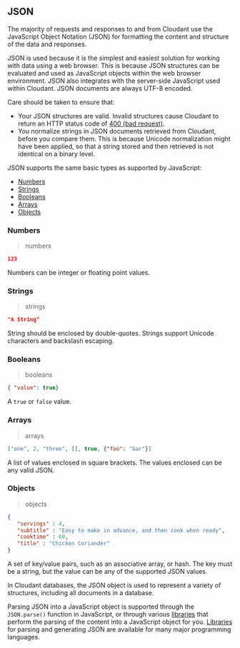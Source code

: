 ## JSON

The majority of requests and responses to and from Cloudant use the JavaScript Object Notation (JSON) for formatting the content and structure of the data and responses.

JSON is used because it is the simplest and easiest solution for working with data using a web browser.
This is because JSON structures can be evaluated and used as JavaScript objects within the web browser environment. JSON also integrates with the server-side JavaScript used within Cloudant. JSON documents are always UTF-8 encoded.

<aside class="warning">Care should be taken to ensure that:

-  Your JSON structures are valid. Invalid structures cause Cloudant to return an HTTP status code of [400 (bad request)](http.html#400).
-  You normalize strings in JSON documents retrieved from Cloudant, before you compare them. This is because Unicode normalization might have been applied, so that a string stored and then retrieved is not identical on a binary level.

</aside>

JSON supports the same basic types as supported by JavaScript:

- [Numbers](#numbers)
- [Strings](#strings)
- [Booleans](#booleans)
- [Arrays](#arrays)
- [Objects](#objects)

### Numbers

> numbers

```json
123
```

Numbers can be integer or floating point values.

### Strings

> strings

```json
"A String"
```

String should be enclosed by double-quotes. Strings support Unicode characters and backslash escaping.

### Booleans

> booleans

```json
{ "value": true}
```

A `true` or `false` value.

### Arrays

> arrays

```json
["one", 2, "three", [], true, {"foo": "bar"}]
```

A list of values enclosed in square brackets. The values enclosed can be any valid JSON.


### Objects

> objects

```json
{
   "servings" : 4,
   "subtitle" : "Easy to make in advance, and then cook when ready",
   "cooktime" : 60,
   "title" : "Chicken Coriander"
}
```

A set of key/value pairs, such as an associative array, or hash. The key must be a string, but the value can be any of the supported JSON values.

In Cloudant databases, the JSON object is used to represent a variety of structures, including all documents in a database.

Parsing JSON into a JavaScript object is supported through the `JSON.parse()` function in JavaScript, or through various [libraries](libraries.html#-client-libraries) that perform the parsing of the content into a JavaScript object for you. [Libraries](libraries.html#-client-libraries) for parsing and generating JSON are available for many major programming languages.

